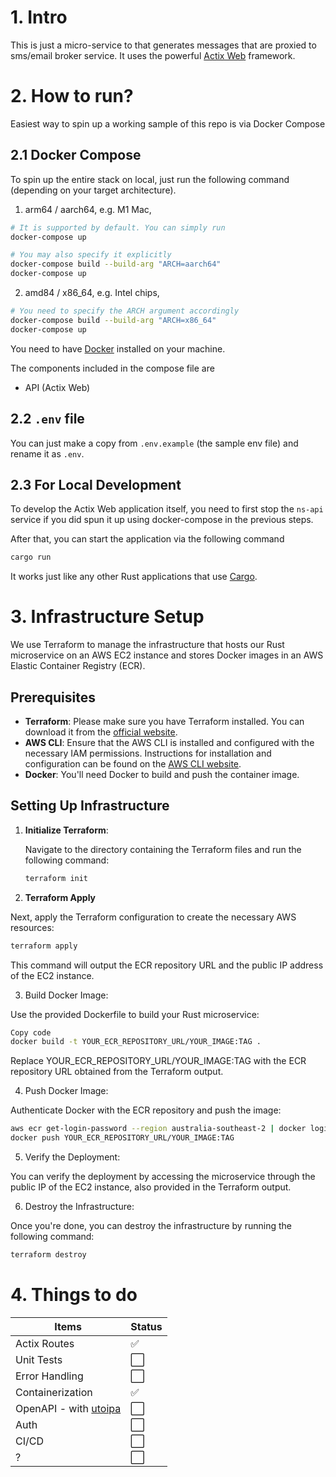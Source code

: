 # 1. Intro

This is just a micro-service to that generates messages that are proxied to sms/email broker service. It uses the powerful [Actix Web](https://actix.rs/) framework.

# 2. How to run?

Easiest way to spin up a working sample of this repo is via Docker Compose

## 2.1 Docker Compose

To spin up the entire stack on local, just run the following command (depending on your target architecture).

1. arm64 / aarch64, e.g. M1 Mac,

```bash
# It is supported by default. You can simply run
docker-compose up

# You may also specify it explicitly
docker-compose build --build-arg "ARCH=aarch64"
docker-compose up
```

2. amd84 / x86_64, e.g. Intel chips,

```bash
# You need to specify the ARCH argument accordingly
docker-compose build --build-arg "ARCH=x86_64"
docker-compose up
```

You need to have [Docker](https://www.docker.com/products/docker-desktop/) installed on your machine.

The components included in the compose file are

- API (Actix Web)

## 2.2 `.env` file

You can just make a copy from `.env.example` (the sample env file) and rename it as `.env`.

## 2.3 For Local Development

To develop the Actix Web application itself, you need to first stop the `ns-api` service if you did spun it up using docker-compose in the previous steps.

After that, you can start the application via the following command

```bash
cargo run
```

It works just like any other Rust applications that use [Cargo](https://doc.rust-lang.org/cargo/).

# 3. Infrastructure Setup

We use Terraform to manage the infrastructure that hosts our Rust microservice on an AWS EC2 instance and stores Docker images in an AWS Elastic Container Registry (ECR).

## Prerequisites

- **Terraform**: Please make sure you have Terraform installed. You can download it from the [official website](https://www.terraform.io/downloads.html).
- **AWS CLI**: Ensure that the AWS CLI is installed and configured with the necessary IAM permissions. Instructions for installation and configuration can be found on the [AWS CLI website](https://aws.amazon.com/cli/).
- **Docker**: You'll need Docker to build and push the container image.

## Setting Up Infrastructure

1. **Initialize Terraform**:

   Navigate to the directory containing the Terraform files and run the following command:

   ```bash
   terraform init
   ```

2. **Terraform Apply**

Next, apply the Terraform configuration to create the necessary AWS resources:

```bash
terraform apply
```

This command will output the ECR repository URL and the public IP address of the EC2 instance.

3. Build Docker Image:

Use the provided Dockerfile to build your Rust microservice:

```bash
Copy code
docker build -t YOUR_ECR_REPOSITORY_URL/YOUR_IMAGE:TAG .
```

Replace YOUR_ECR_REPOSITORY_URL/YOUR_IMAGE:TAG with the ECR repository URL obtained from the Terraform output.

4. Push Docker Image:

Authenticate Docker with the ECR repository and push the image:

```bash
aws ecr get-login-password --region australia-southeast-2 | docker login --username AWS --password-stdin YOUR_ECR_REPOSITORY_URL
docker push YOUR_ECR_REPOSITORY_URL/YOUR_IMAGE:TAG
```

5. Verify the Deployment:

You can verify the deployment by accessing the microservice through the public IP of the EC2 instance, also provided in the Terraform output.

6. Destroy the Infrastructure:

Once you're done, you can destroy the infrastructure by running the following command:

```bash
terraform destroy
```

# 4. Things to do

| Items                                                     | Status               |
| --------------------------------------------------------- | -------------------- |
| Actix Routes                                              | :white_check_mark:   |
| Unit Tests                                                | :white_large_square: |
| Error Handling                                            | :white_large_square: |
| Containerization                                          | :white_check_mark:   |
| OpenAPI - with [utoipa](https://github.com/juhaku/utoipa) | :white_large_square: |
| Auth                                                      | :white_large_square: |
| CI/CD                                                     | :white_large_square: |
| ?                                                         | :white_large_square: |
